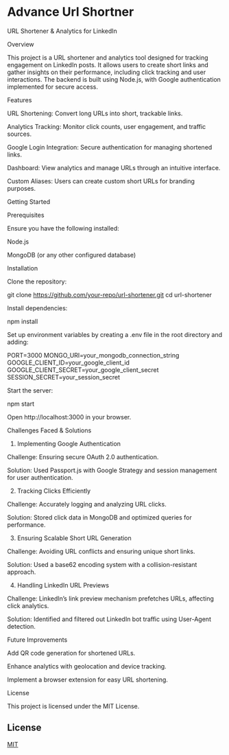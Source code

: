 
# Advance Url Shortner

URL Shortener & Analytics for LinkedIn

Overview

This project is a URL shortener and analytics tool designed for tracking engagement on LinkedIn posts. It allows users to create short links and gather insights on their performance, including click tracking and user interactions. The backend is built using Node.js, with Google authentication implemented for secure access.

Features

URL Shortening: Convert long URLs into short, trackable links.

Analytics Tracking: Monitor click counts, user engagement, and traffic sources.

Google Login Integration: Secure authentication for managing shortened links.

Dashboard: View analytics and manage URLs through an intuitive interface.

Custom Aliases: Users can create custom short URLs for branding purposes.

Getting Started

Prerequisites

Ensure you have the following installed:

Node.js

MongoDB (or any other configured database)

Installation

Clone the repository:

git clone https://github.com/your-repo/url-shortener.git
cd url-shortener

Install dependencies:

npm install

Set up environment variables by creating a .env file in the root directory and adding:

PORT=3000
MONGO_URI=your_mongodb_connection_string
GOOGLE_CLIENT_ID=your_google_client_id
GOOGLE_CLIENT_SECRET=your_google_client_secret
SESSION_SECRET=your_session_secret

Start the server:

npm start

Open http://localhost:3000 in your browser.

Challenges Faced & Solutions

1. Implementing Google Authentication

Challenge: Ensuring secure OAuth 2.0 authentication.

Solution: Used Passport.js with Google Strategy and session management for user authentication.

2. Tracking Clicks Efficiently

Challenge: Accurately logging and analyzing URL clicks.

Solution: Stored click data in MongoDB and optimized queries for performance.

3. Ensuring Scalable Short URL Generation

Challenge: Avoiding URL conflicts and ensuring unique short links.

Solution: Used a base62 encoding system with a collision-resistant approach.

4. Handling LinkedIn URL Previews

Challenge: LinkedIn’s link preview mechanism prefetches URLs, affecting click analytics.

Solution: Identified and filtered out LinkedIn bot traffic using User-Agent detection.

Future Improvements

Add QR code generation for shortened URLs.

Enhance analytics with geolocation and device tracking.

Implement a browser extension for easy URL shortening.



License

This project is licensed under the MIT License.
## License

[MIT](https://choosealicense.com/licenses/mit/)


